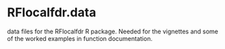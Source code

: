 # RFlocalfdr.data
data files for the RFlocalfdr R package. Needed for the vignettes and some of the worked examples in function documentation.

